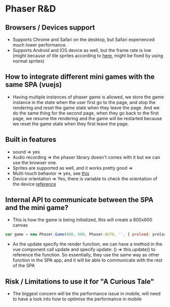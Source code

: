 # Phaser R&D

## Browsers / Devices support

- Supports Chrome and Safari on the desktop, but Safari experienced much lower performance.
- Supports Android and IOS device as well, but the frame rate is low (might because of tile sprites according to [here](http://www.emanueleferonato.com/2017/01/05/optimize-your-phaser-html5-games-on-mobile-devices-by-using-more-sprites-and-less-tilesprites/), might be fixed by using normal sprites)

## How to integrate different mini games with the same SPA (vuejs)

- Having multiple instances of phaser game is allowed, we store the game instance in the state when the user first go to the page, and stop the rendering and reset the game state when they leave the page. And we do the same thing for the second page, when they go back to the first page, we resume the rendering and the game will be restarted because we reset the game state when they first leave the page.


## Built in features

- sound => yes
- Audio recording => the phaser library doesn't comes with it but we can use the browser one.
- Sprites are supported as well, and it works pretty good =>
- Multi-touch behavior => yes, see [this](https://phaser.io/examples/v2/input/multi-touch)
- Device orientation =>  Yes, there is variable to check the orientation of the device [reference](http://www.emanueleferonato.com/2015/04/23/how-to-lock-orientation-in-your-html5-responsive-game-using-phaser/)

## Internal API to communicate between the SPA and the mini game?
- This is how the game is being initialized, this will create a 800x600 canvas
```js
var game = new Phaser.Game(800, 600, Phaser.AUTO, '', { preload: preload, create: create, update: update });
```
- As the update specify the render function, we can have a method in the vue component call update and specify update: () => this.update() to reference the function. So essentially, they use the same way as other function in the SPA app, and it will be able to communicate with the rest of the SPA

## Risk / Limitations to use it for "A Curious Tale"
- The biggest concern will be the performance issue in mobile, will need to have a look into how to optimise the performance in mobile